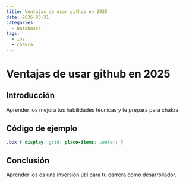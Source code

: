 ```yaml
---
title: Ventajas de usar github en 2025
date: 2036-03-31
categories:
  - Databases
tags:
  - ios
  - chakra
---
```


# Ventajas de usar github en 2025

## Introducción

Aprender ios mejora tus habilidades técnicas y te prepara para chakra.

## Código de ejemplo

```css
.box { display: grid; place-items: center; }
```

## Conclusión

Aprender ios es una inversión útil para tu carrera como desarrollador.
